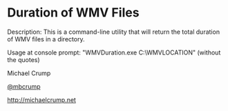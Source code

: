 Duration of WMV Files
===========
Description: This is a command-line utility that will return the total duration of WMV files in a directory. 

Usage at console prompt: "WMVDuration.exe C:\WMVLOCATION\" (without the quotes)


Michael Crump

[@mbcrump](https://www.twitter.com/mbcrump "@mbcrump")

http://michaelcrump.net
